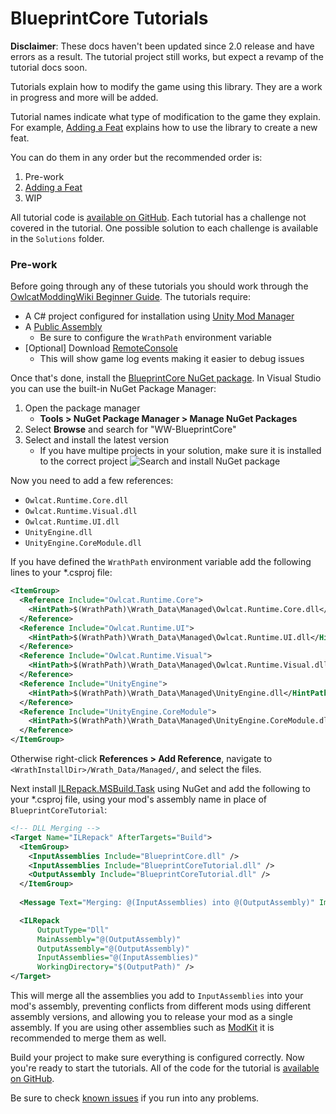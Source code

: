 ﻿# BlueprintCore Tutorials

**Disclaimer**: These docs haven't been updated since 2.0 release and have errors as a result. The tutorial project still works, but expect a revamp of the tutorial docs soon.

Tutorials explain how to modify the game using this library. They are a work in progress and more will be added.

Tutorial names indicate what type of modification to the game they explain. For example, [Adding a Feat](feat.md) explains how to use the library to create a new feat.

You can do them in any order but the recommended order is:

1. Pre-work
2. [Adding a Feat](feat.md)
3. WIP

All tutorial code is [available on GitHub](https://github.com/WittleWolfie/WW-Blueprint-Core/tree/main/Tutorials). Each tutorial has a challenge not covered in the tutorial. One possible solution to each challenge is available in the `Solutions` folder.

### Pre-work

Before going through any of these tutorials you should work through the [OwlcatModdingWiki Beginner Guide](https://github.com/WittleWolfie/OwlcatModdingWiki/wiki/Beginner-Guide). The tutorials require:

* A C# project configured for installation using [Unity Mod Manager](https://www.nexusmods.com/site/mods/21)
* A [Public Assembly](https://github.com/WittleWolfie/OwlcatModdingWiki/wiki/Publicize-Assemblies)
    * Be sure to configure the `WrathPath` environment variable
* [Optional] Download [RemoteConsole](https://github.com/OwlcatOpenSource/RemoteConsole/releases)
    * This will show game log events making it easier to debug issues

Once that's done, install the [BlueprintCore NuGet package](https://www.nuget.org/packages/WW-Blueprint-Core). In Visual Studio you can use the built-in NuGet Package Manager:

1. Open the package manager
    * **Tools > NuGet Package Manager > Manage NuGet Packages**
2. Select **Browse** and search for "WW-BlueprintCore"
3. Select and install the latest version
    * If you have multipe projects in your solution, make sure it is installed to the correct project
![Search and install NuGet package](~/images/install_with_nuget.png)

Now you need to add a few references:

* `Owlcat.Runtime.Core.dll`
* `Owlcat.Runtime.Visual.dll`
* `Owlcat.Runtime.UI.dll`
* `UnityEngine.dll`
* `UnityEngine.CoreModule.dll`

If you have defined the `WrathPath` environment variable add the following lines to your *.csproj file:

```xml
<ItemGroup>
  <Reference Include="Owlcat.Runtime.Core">
    <HintPath>$(WrathPath)\Wrath_Data\Managed\Owlcat.Runtime.Core.dll</HintPath>
  </Reference>
  <Reference Include="Owlcat.Runtime.UI">
    <HintPath>$(WrathPath)\Wrath_Data\Managed\Owlcat.Runtime.UI.dll</HintPath>
  </Reference>
  <Reference Include="Owlcat.Runtime.Visual">
    <HintPath>$(WrathPath)\Wrath_Data\Managed\Owlcat.Runtime.Visual.dll</HintPath>
  </Reference>
  <Reference Include="UnityEngine">
    <HintPath>$(WrathPath)\Wrath_Data\Managed\UnityEngine.dll</HintPath>
  </Reference>
  <Reference Include="UnityEngine.CoreModule">
    <HintPath>$(WrathPath)\Wrath_Data\Managed\UnityEngine.CoreModule.dll</HintPath>
  </Reference>
</ItemGroup>
```

Otherwise right-click **References > Add Reference**, navigate to `<WrathInstallDir>/Wrath_Data/Managed/`, and select the files.

Next install [ILRepack.MSBuild.Task](https://www.nuget.org/packages/ILRepack.MSBuild.Task/) using NuGet and add the following to your *.csproj file, using your mod's assembly name in place of `BlueprintCoreTutorial`:

```xml
<!-- DLL Merging -->
<Target Name="ILRepack" AfterTargets="Build">
  <ItemGroup>
    <InputAssemblies Include="BlueprintCore.dll" />
    <InputAssemblies Include="BlueprintCoreTutorial.dll" />
    <OutputAssembly Include="BlueprintCoreTutorial.dll" />
  </ItemGroup>
    
  <Message Text="Merging: @(InputAssemblies) into @(OutputAssembly)" Importance="High" />

  <ILRepack
      OutputType="Dll"
      MainAssembly="@(OutputAssembly)"
      OutputAssembly="@(OutputAssembly)"
      InputAssemblies="@(InputAssemblies)"
      WorkingDirectory="$(OutputPath)" />
</Target>
```

This will merge all the assemblies you add to `InputAssemblies` into your mod's assembly, preventing conflicts from different mods using different assembly versions, and allowing you to release your mod as a single assembly. If you are using other assemblies such as [ModKit](https://github.com/cabarius/ToyBox/tree/master/ModKit) it is recommended to merge them as well.

Build your project to make sure everything is configured correctly. Now you're ready to start the tutorials. All of the code for the tutorial is [available on GitHub](https://github.com/WittleWolfie/WW-Blueprint-Core/tree/main/Tutorials).

Be sure to check [known issues](~articles/issues.md) if you run into any problems.